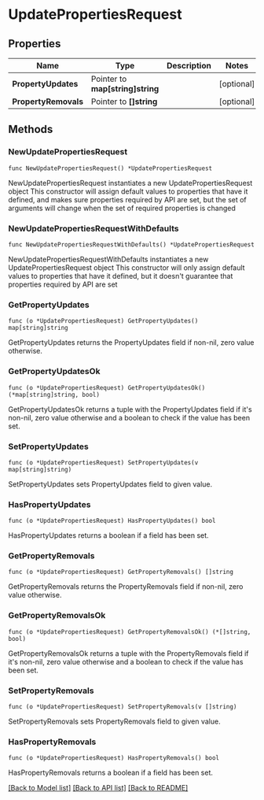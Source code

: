 # UpdatePropertiesRequest

## Properties

Name | Type | Description | Notes
------------ | ------------- | ------------- | -------------
**PropertyUpdates** | Pointer to **map[string]string** |  | [optional] 
**PropertyRemovals** | Pointer to **[]string** |  | [optional] 

## Methods

### NewUpdatePropertiesRequest

`func NewUpdatePropertiesRequest() *UpdatePropertiesRequest`

NewUpdatePropertiesRequest instantiates a new UpdatePropertiesRequest object
This constructor will assign default values to properties that have it defined,
and makes sure properties required by API are set, but the set of arguments
will change when the set of required properties is changed

### NewUpdatePropertiesRequestWithDefaults

`func NewUpdatePropertiesRequestWithDefaults() *UpdatePropertiesRequest`

NewUpdatePropertiesRequestWithDefaults instantiates a new UpdatePropertiesRequest object
This constructor will only assign default values to properties that have it defined,
but it doesn't guarantee that properties required by API are set

### GetPropertyUpdates

`func (o *UpdatePropertiesRequest) GetPropertyUpdates() map[string]string`

GetPropertyUpdates returns the PropertyUpdates field if non-nil, zero value otherwise.

### GetPropertyUpdatesOk

`func (o *UpdatePropertiesRequest) GetPropertyUpdatesOk() (*map[string]string, bool)`

GetPropertyUpdatesOk returns a tuple with the PropertyUpdates field if it's non-nil, zero value otherwise
and a boolean to check if the value has been set.

### SetPropertyUpdates

`func (o *UpdatePropertiesRequest) SetPropertyUpdates(v map[string]string)`

SetPropertyUpdates sets PropertyUpdates field to given value.

### HasPropertyUpdates

`func (o *UpdatePropertiesRequest) HasPropertyUpdates() bool`

HasPropertyUpdates returns a boolean if a field has been set.

### GetPropertyRemovals

`func (o *UpdatePropertiesRequest) GetPropertyRemovals() []string`

GetPropertyRemovals returns the PropertyRemovals field if non-nil, zero value otherwise.

### GetPropertyRemovalsOk

`func (o *UpdatePropertiesRequest) GetPropertyRemovalsOk() (*[]string, bool)`

GetPropertyRemovalsOk returns a tuple with the PropertyRemovals field if it's non-nil, zero value otherwise
and a boolean to check if the value has been set.

### SetPropertyRemovals

`func (o *UpdatePropertiesRequest) SetPropertyRemovals(v []string)`

SetPropertyRemovals sets PropertyRemovals field to given value.

### HasPropertyRemovals

`func (o *UpdatePropertiesRequest) HasPropertyRemovals() bool`

HasPropertyRemovals returns a boolean if a field has been set.


[[Back to Model list]](../README.md#documentation-for-models) [[Back to API list]](../README.md#documentation-for-api-endpoints) [[Back to README]](../README.md)


